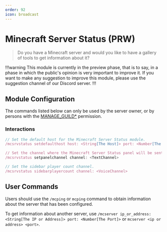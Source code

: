 ```yaml
---
order: 92
icon: broadcast
---
```


# Minecraft Server Status (PRW)

> Do you have a Minecraft server and would you like to have a gallery of tools to get information about it?

!!!warning
This module is currently in the preview phase, that is to say, in a phase in which the public's opinion is very important to improve it. If you want to make any suggestion to improve this module, please use the suggestion channel of our Discord server.
!!!

## Module Configuration

The commands listed below can only be used by the server owner, or by persons with the [MANAGE_GUILD\*](https://discord.com/developers/docs/topics/permissions) permission.

### Interactions

```javascript
// Set the default host for the Minecraft Server Status module.
/mcsrvstatus setdefaulthost host: <String[The Host]> port: <Number[The Port]>

// Set the channel where the Minecraft Server Status panel will be sent.
/mcsrvstatus setpanelchannel channel: <TextChannel>

// Set the sidebar player count channel.
/mcsrvstatus sidebarplayercount channel: <VoiceChannel>
```

## User Commands

Users should use the `/mcping` or `mcping` command to obtain information about the server that has been configured.

To get information about another server, use `/mcserver ip_or_address: <String[The IP or Address]> port: <Number[The Port]>` or `mcserver <ip or address> <port>`.